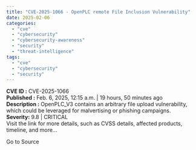 ```yaml
---
title: "CVE-2025-1066 - OpenPLC remote File Inclusion Vulnerability"
date: 2025-02-06
categories: 
  - "cve"
  - "cybersecurity"
  - "cybersecurity-awareness"
  - "security"
  - "threat-intelligence"
tags: 
  - "cve"
  - "cybersecurity"
  - "security"
---
```


**CVE ID :** CVE-2025-1066  
**Published :** Feb. 6, 2025, 12:15 a.m. | 19 hours, 50 minutes ago  
**Description :** OpenPLC\_V3 contains an arbitrary file upload vulnerability, which could be leveraged for malvertising or phishing campaigns.  
**Severity:** 9.8 | CRITICAL  
Visit the link for more details, such as CVSS details, affected products, timeline, and more...

Go to Source
